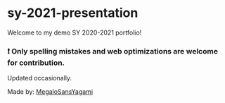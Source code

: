 # sy-2021-presentation

Welcome to my demo SY 2020-2021 portfolio! 

### ❗ Only spelling mistakes and web optimizations are welcome for contribution.

Updated occasionally.

Made by: [MegaloSansYagami](https://youtube.com/c/MegaloSansYagami)
